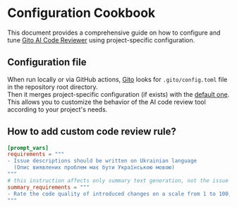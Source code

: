 # Configuration Cookbook

This document provides a comprehensive guide on how to configure and tune [Gito AI Code Reviewer](https://pypi.org/project/gito.bot/) using project-specific configuration.

## Configuration file
When run locally or via GitHub actions, [Gito](https://pypi.org/project/gito.bot/)
looks for `.gito/config.toml` file in the repository root directory.  
Then it merges project-specific configuration (if exists) with the
[default one](https://github.com/Nayjest/ai-code-review/blob/main/gito/config.toml).  
This allows you to customize the behavior of the AI code review tool according to your project's needs.


## How to add custom code review rule?
```toml
[prompt_vars]
requirements = """
- Issue descriptions should be written on Ukrainian language
  (Опис виявлених проблем має бути Українською мовою)
"""
# this instruction affects only summary text generation, not the issue detection itself
summary_requirements = """
- Rate the code quality of introduced changes on a scale from 1 to 100, where 1 is the worst and 100 is the best.
"""
